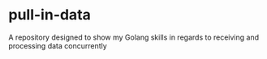 # pull-in-data
A repository designed to show my Golang skills in regards to receiving and processing data concurrently

